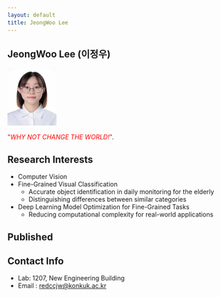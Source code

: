 ```yaml
---
layout: default
title: JeongWoo Lee
---
```


## JeongWoo Lee (이정우)
<img src="/assets/img/profile/profile_LeeJeongWoo.jpg" width="110px" height="130px" title="profile">

<span style="color:red"> "*WHY NOT CHANGE THE WORLD!*"</span>.

## Research Interests
* Computer Vision
* Fine-Grained Visual Classification
  * Accurate object identification in daily monitoring for the elderly
  * Distinguishing differences between similar categories
* Deep Learning Model Optimization for Fine-Grained Tasks
  * Reducing computational complexity for real-world applications

## Published

## Contact Info
* Lab: 1207, New Engineering Building
* Email : <redccjw@konkuk.ac.kr>